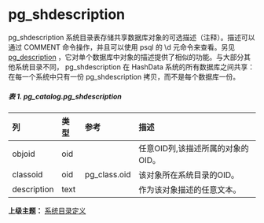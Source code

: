 # pg_shdescription

pg\_shdescription 系统目录表存储共享数据库对象的可选描述（注释）。描述可以通过 COMMENT 命令操作，并且可以使用 psql 的 \\d 元命令来查看。另见  [pg_description](./pgdescription.md) ，它对单个数据库中对象的描述提供了相似的功能。与大部分其他系统目录不同， pg\_shdescription 在 HashData 系统的所有数据库之间共享：在每一个系统中只有一份 pg\_shdescription 拷贝，而不是每个数据库一份。

##### 表 1\. pg\_catalog.pg\_shdescription

|列|类型|参考|描述|
|:---|:---|:---|:---|
|objoid|oid||任意OID列,该描述所属的对象的OID。
|classoid|oid|pg_class.oid|该对象所在系统目录的OID。
|description|text||作为该对象描述的任意文本。

**上级主题：** [系统目录定义](./README.md)